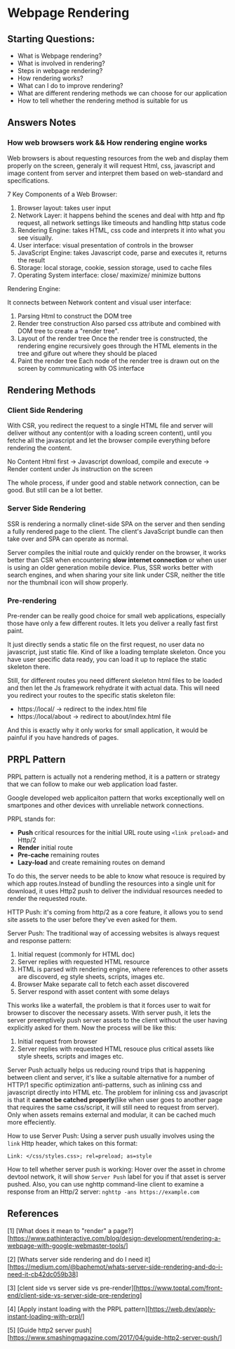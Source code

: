 # Webpage Rendering

## Starting Questions:
- What is Webpage rendering? 
- What is involved in rendering? 
- Steps in webpage rendering?
- How rendering works?
- What can I do to improve rendering?
- What are different rendering methods we can choose for our application
- How to tell whether the rendering method is suitable for us

## Answers Notes

### How web browsers work && How rendering engine works
Web browsers is about requesting resources from the web and display them properly on the screen, generaly it will request Html, css, javascript and image content from server and interpret them based on web-standard and specifications.

7 Key Components of a Web Browser:
1. Browser layout: takes user input
2. Network Layer: it happens behind the scenes and deal with http and ftp request, all network settings like timeouts and handling http status code
3. Rendering Engine: takes HTML, css code and interprets it into what you see visually.
4. User interface: visual presentation of controls in the browser
5. JavaScript Engine: takes Javascript code, parse and executes it, returns the result
6. Storage: local storage, cookie, session storage, used to cache files
7. Operating System interface: close/ maximize/ minimize buttons

Rendering Engine:

It connects between Network content and visual user interface:
1. Parsing Html to construct the DOM tree
2. Render tree construction
   Also parsed css attribute and combined with DOM tree to create a "render tree".
3. Layout of the render tree
   Once the render tree is constructed, the rendering engine recursively goes through the HTML elements in the tree and gifure out where they should be placed
4. Paint the render tree
   Each node of the render tree is drawn out on the screen by communicating with OS interface

## Rendering Methods

### Client Side Rendering

With CSR, you redirect the request to a single HTML file and server will deliver without any content(or with a loading screen content), until you fetche all the javascript and let the browser compile everything before rendering the content.

No Content Html first -> Javascript download, compile and execute -> Render content under Js instruction on the screen

The whole process, if under good and stable network connection, can be good. But still can be a lot better.

### Server Side Rendering

SSR is rendering a normally clinet-side SPA on the server and then sending a fully rendered page to the client. The client's JavaScript bundle can then take over and SPA can operate as normal.

Server compiles the initial route and quickly render on the browser, it works better than CSR when encountering **slow internet connection** or when user is using an older generation mobile device. Plus, SSR works better with search engines, and when sharing your site link under CSR, neither the title nor the thumbnail icon will show properly.

### Pre-rendering

Pre-render can be really good choice for small web applications, especially those have only a few different routes. It lets you deliver a really fast first paint.

It just directly sends a static file on the first request, no user data no javascript, just static file. Kind of like a loading template skeleton. Once you have user specific data ready, you can load it up to replace the static skeleton there.

Still, for different routes you need different skeleton html files to be loaded and then let the Js framework rehydrate it with actual data. This will need you redirect your routes to the specific statis skeleton file:

- https://local/ -> redirect to the index.html file
- https://local/about -> redirect to about/index.html file

And this is exactly why it only works for small application, it would be painful if you have handreds of pages.


## PRPL Pattern
PRPL pattern is actually not a rendering method, it is a pattern or strategy that we can follow to make our web application load faster.

Google developed web applicaiton pattern that works exceptionally well on smartpones and other devices with unreliable network connections.

PRPL stands for:
- **Push** critical resources for the initial URL route using `<link preload>` and Http/2
- **Render** initial route
- **Pre-cache** remaining routes
- **Lazy-load** and create remaining routes on demand

To do this, the server needs to be able to know what resouce is required by which app routes.Instead of bundling the resources into a single unit for download, it uses Http2 push to deliver the individual resources needed to render the requested route.

HTTP Push: 
it's coming from http/2 as a core feature, it allows you to send site assets to the user before they've even asked for them.

Server Push: 
The traditional way of accessing websites is always request and response pattern:
1. Initial request (commonly for HTML doc)
2. Server replies with requested HTML resource
3. HTML is parsed with rendering engine, where references to other assets are discoverd, eg style sheets, scripts, images etc.
4. Browser Make separate call to fetch each asset discovered
5. Server respond with asset content with some delays

This works like a waterfall, the problem is that it forces user to wait for browser to discover the necessary assets. With server push, it lets the server preemptively push server assets to the client without the user having explicitly asked for them. Now the process will be like this:
1. Initial request from browser
2. Server replies with requested HTML resouce plus critical assets like style sheets, scripts and images etc.

Server Push actually helps us reducing round trips that is happening between client and server, it's like a suitable alternative for a number of HTTP/1 specific optimization anti-patterns, such as inlining css and javascript directly into HTML etc. The problem for inlining css and javascript is that it **cannot be catched properly**(like when user goes to another page that requires the same css/script, it will still need to request from server). Only when assets remains external and modular, it can be cached much more effeciently. 

How to use Server Push:
Using a server push usually involves using the `link` Http header, which takes on this format:

`Link: </css/styles.css>; rel=preload; as=style`

How to tell whether server push is working:
Hover over the asset in chrome devtool network, it will show `Server Push` label for you if that asset is server pushed.
Also, you can use nghttp command-line client to examine a response from an Http/2 server: `nghttp -ans https://example.com`



## References 
[1] [What does it mean to "render" a page?][https://www.pathinteractive.com/blog/design-development/rendering-a-webpage-with-google-webmaster-tools/]

[2] [Whats server side rendering and do I need it][https://medium.com/@baphemot/whats-server-side-rendering-and-do-i-need-it-cb42dc059b38]

[3] [clent side vs server side vs pre-render][https://www.toptal.com/front-end/client-side-vs-server-side-pre-rendering]

[4] [Apply instant loading with the PRPL pattern][https://web.dev/apply-instant-loading-with-prpl/]

[5] [Guide http2 server push][https://www.smashingmagazine.com/2017/04/guide-http2-server-push/]